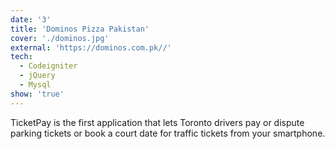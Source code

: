 ```yaml
---
date: '3'
title: 'Dominos Pizza Pakistan'
cover: './dominos.jpg'
external: 'https://dominos.com.pk//'
tech:
  - Codeigniter
  - jQuery
  - Mysql
show: 'true'
---
```


TicketPay is the first application that lets Toronto drivers pay or dispute parking tickets or book a court date for traffic tickets from your smartphone.
